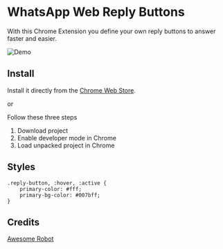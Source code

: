 # WhatsApp Web Reply Buttons

With this Chrome Extension you define your own reply buttons to answer faster and easier.

![Demo](assets/demo.gif)

## Install

Install it directly from
the [Chrome Web Store](https://chrome.google.com/webstore/detail/reply-buttons/dmjppibbdlgficlnmoegcdmdlinelhgp).

or

Follow these three steps

1. Download project
2. Enable developer mode in Chrome
3. Load unpacked project in Chrome

## Styles

```
.reply-button, :hover, :active {
    primary-color: #fff;
    primary-bg-color: #007bff;
}
```

## Credits

[Awesome Robot](https://www.flaticon.com/authors/pixel-perfect)
